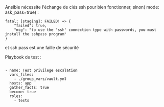 Ansible nécessite l'échange de clés ssh pour bien fonctionner, sinon( mode: ask_pass=true) : 
```
fatal: [staging]: FAILED! => {
    "failed": true,
    "msg": "to use the 'ssh' connection type with passwords, you must install the sshpass program"
}
```

et ssh pass est une faille de sécurité

Playbook de test : 
```

- name: Test privilege escalation
  vars_files:
    - ./group_vars/vault.yml
  hosts: app
  gather_facts: true
  become: true
  roles:
    - tests
```
